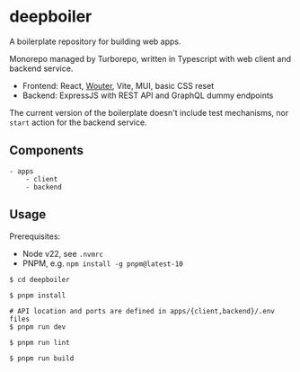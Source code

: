 # deepboiler

A boilerplate repository for building web apps.

Monorepo managed by Turborepo, written in Typescript with web client and backend service.

* Frontend: React, [Wouter](https://github.com/molefrog/wouter), Vite, MUI, basic CSS reset
* Backend: ExpressJS with REST API and GraphQL dummy endpoints

The current version of the boilerplate doesn't include test mechanisms, nor `start` action for the backend service.

## Components

```
- apps
    - client
    - backend
```

## Usage

Prerequisites:

* Node v22, see `.nvmrc`
* PNPM, e.g. `npm install -g pnpm@latest-10`

```
$ cd deepboiler

$ pnpm install

# API location and ports are defined in apps/{client,backend}/.env files
$ pnpm run dev

$ pnpm run lint

$ pnpm run build
```
